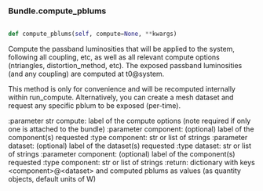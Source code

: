 ### Bundle.compute_pblums

```py

def compute_pblums(self, compute=None, **kwargs)

```



Compute the passband luminosities that will be applied to the system,
following all coupling, etc, as well as all relevant compute options
(ntriangles, distortion_method, etc).  The exposed passband luminosities
(and any coupling) are computed at t0@system.

This method is only for convenience and will be recomputed internally
within run_compute.  Alternatively, you can create a mesh dataset
and request any specific pblum to be exposed (per-time).

:parameter str compute: label of the compute options (note required if
    only one is attached to the bundle)
:parameter component: (optional) label of the component(s) requested
:type component: str or list of strings
:parameter dataset: (optional) label of the dataset(s) requested
:type dataset: str or list of strings
:parameter component: (optional) label of the component(s) requested
:type component: str or list of strings
:return: dictionary with keys &lt;component&gt;@&lt;dataset&gt; and computed pblums
    as values (as quantity objects, default units of W)

